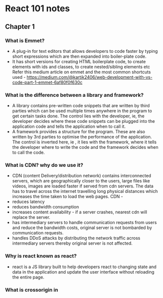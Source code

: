 # React 101 notes

## Chapter 1

### What is Emmet?

- A plug-in for text editors that allows developers to code faster by typing short expressions which are then expanded into boiler-plate code.
- It has short versions for creating HTML boilerplate code, to create elements with ids and classes, to create nested/sibling elements etc
  Refer this medium article on emmet and the most common shortcuts used - https://medium.com/@kartik2406/web-development-with-vs-code-part-1-emmet-6af80f0f630c

### What is the difference between a library and framework?

- A library contains pre-written code snippets that are written by third parties which can be used multiple times anywhere in the program to get certain tasks done. The control lies with the developer, ie, the developer decides where these code snippets can be plugged into the application code and tells the application when to call it.
- A framework provides a structure for the program. These are also written by 3rd parties to optimise the performance of the application. The control is inverted here, ie , it lies with the framework, where it tells the developer where to write the code and the framework decides when to call the code.

### What is CDN? why do we use it?

- CDN (content Delivery/distribution network) contains interconnected servers, which are geographically closer to the users, large files like videos, images are loaded faster if served from cdn servers. The data has to travel across the internet travelling long physical distances which increases the time taken to load the web pages.
  CDN -
- reduces latency
- reduces bandwidth consumption
- increases content availability - if a server crashes, nearest cdn will replace the server.
- has intermediary servers to handle communication requests from users and reduce the bandwidth costs, original server is not bombarded by communication requests.
- handles DDoS attacks by distributing the network traffic across intermediary servers thereby original server is not affected.

### Why is react known as react?

- react is a JS library built to help developers react to changing state and data in the application and update the user interface without reloading the entire page.

### What is crossorigin in <script> tag?

- crossorigin attribute is used to define how resources from servers in other origins are accessed. Here the origin refers to domain, port, sub-domain, security protocol(https/http) etc
- If the attribute is set to anonymous, then the web app making the request need not provide user credentials
- If the attribute is set to use-credentials, the the web app making the request should send credentials, cookies, certificates etc for validation.
- crossorigin attribute is a part of CORS tool (header based mechanism) which handles the requests made to servers in other origins while preventing cross-origin site attacks.
- for security reasons, browsers do not allow resource sharing between different origins. fetch() and XMLHttpRequest() follow same-origin resource sharing policy. To access resources from other origins, CORS is needed.
- The browsers make a pre-flight request to the server hosting the cross-origin resource to check if the server allows the actual request. The browser sends headers that indicate HTTP method and headers that will be used in the actual request.

### What is the difference between React and ReactDOM (React.createElement and ReactDOM.createRoot)

- React here refers to the core react library, which has tools and methods by which component based user interfaces are built. These elements are created as objects, which are then rendered as HTML elements in the ReactDOM.
- ReactDOM is the mediator between the actual browser DOM and react's virtual DOM. It renders the components created using core react library in the DOM and perform DOM manipulation.
- The files are available separately because the react components built using core react library can be rendered in different interfaces such as web (ReactDOM), mobile(ReactNative),Virtual Reality (ReactVR) etc. Core react is not platform dependent, this is what makes it so versatile.

```
import React from "react"
import ReactDOM from "react-dom/client"

const heading = React.createElement("h1", {id:"heading"}, "Hello, World!")
const root = ReactDOM.createRoot(document.getElementByID("root"))
root.render(heading)

```

### What is the difference between react.development.js and react.production.js files via CDN?

react.development.js

- core react file (which is developed in pure JS) for developers to use in dev mode
- code is readable, larger in size

react.production.js

- This is the core react file for production mode
- code is compressed and minified, size is reduced to enhance performance in end-uder devices.

### What is async and defer?

async in functions

- it is a keyword used before function definition.
- async functions will always return a promise.

```
const p = new promise((resolve,reject)=>{
  resolve('promise resolved')
})

 async function getData(){
  return p
 }
  const data = getData() //this data now contains promise that is explcitly returned
  data.then((response)=>console.log(response))
```

- if any other value is returned by the function instead of a promise, the value is wrapped inside a promise and then returned.

```
async function getData(){
  return "async data"
}
const data = getData() // data now contains a promise
data.then((response)=>console.log(response))
```

async and defer in <script> tag

- when a web page is loaded, html is parsed and scripts are fetched and executed line by line.
- async and defer are boolean attributes that are used in script tag to load the scripts efficiently.

loading a script without async or defer

- html get parsed until the script tag occurs in the html content. html parsing is halted, scripts are fetched and at the same time executed line by line. After the scripts are completely executed, only then the html parsing is resumed.

loading script with async attribute

- html code is parsed and paralelly the scripts are fetched. Once all scripts are fetched, parsing is resumed and the scripts are executed completely. Only after this the html code parsing is resumed.
- async does not maintain the order of execution of the scripts. If there are scripts which do not interact with the DOM like scripts that load images or videos can benefit from async.

loading scripts with defer attribute

- html gets parsed and parallelly the scripts are fetched, these scripts are not executed until the entire html code gets parsed (loaded) completely. After the parsing is complete the scripts are executed.
- Maintains the order of execution of the scripts.
- useful in situations where the scripts interact with the DOM like adding event listener etc and in situation where scripts are modular in nature.
- defer is the best of both worlds

## Chapter 2

### What is npm?

- It is a package manager used to download dependencies/packages to be used in the code.
- it is a repository for all packages
- to add npm in the app,

```
npm init
```

this command adds package.json file in the app's directory, which has information regarding the version and configuration of the packages used in the app.

### What is parcel/webpack? why do we need it?

- These are examples of bundlers
- Bundlers are needed to minify and clean the code, cache it and optimize it so that the developed code is ready for production.
- Bundlers automate the process of combining large files consisting of images, JS and CSS files into a single file/package or smaller number of files using the help of dependencies to compress, transform, transpile and optimize code.
- this reduces the number of network requests made to fetch these files in the browser of the end user, as the browser has to fetch only one file or a few files compared to large files used in development mode.

### What is parcel-cache?

- Each time the app is run, it undergoes a build process for production, the built code is stored in .parcel-cache folder in binary code format
- Each time the code is changed and saved a build is triggered.
- The first build takes some time in milliseconds and parcel creates a folder '.parcel-cache' and subsequent builds take lesser time than its previous builds, this is because parcel accesses its cache and updates only the files that have been changed
- This way the entire code need not be re-parsed and re-analysed for every build
- This makes the app faster development experience

### What is npx?

- Stand for node packgae execute. It is a CLI tool used to execute the node packages directly from npm registry without installing them globally into the system.
  command to use

```
npx <package-name>
```

- npx first checks to see if the package is already present locally in the project
- if present it executes the package's command
- if local installation of the package is not present, it installs the package from npm registry into a temporary cache and defines the PATH for execution
- after installation it executes the associated command of the package
- after execution is complete it deletes the temporary installation of the package

When is it used?

- when the package is used only once or occasionally not requiring a global installation
- One off commands - like in setting up a project without installing the framework(package) globally (npx create-react-app my-app)
- linting and formatting - run code quality tools without installing them globally (npx eslint .)
- testing new packages
- testing a different linter

### What is the difference between dependencies vs devDependencies?

There are two kinds of dependencies

- devDependencies - these packages are only required to run an application in development but not needed in production, eg: testing frameworks, linting packages
- -D specifies the package installed is a devDependency
- the packages installed with -D is tracked in package.json under devDependencies

```
"devDependencies": {
  "parcel" : "^2.8.3"
}
```

- when devDependencies are installed a package-lock.json file is created which stores the exact version of the package installed
- dependencies - these are the packages required to run the application in production, eg: React, Vue etc
- command to install dependencies

```
npm install <package-name>
```

- an object called "dependencies" is created in package.json which tracks all the dependencies installed

```
 "dependencies": {
   "parcel" : "^2.8.3"
 }
```

### What is tree shaking?

- dead code elimination technique used in optimization of the code
- bundlers automatically perform tree shaking
- getting rid of any unwanted code from the app during bundling
- results in faster loading apps, smaller and optimized apps
- used in readying the app for production to create smaller files, clean structure and prevent unnecessary loading of data

### What is Hot Module Replacement?

- keeps track of all the files/modules that are getting updated
- it tells the server to reload to accommodate the changes in the files without doing a full reload of the app
- preserves the state of the app by only reloading the file that are updated which is otherwise lost during a full reload
- when CSS/JS code is updated in the source code, it instantly updates the same in the browser
- it has a File Watcher Algorithm written in C++

### List down your 5 favourite superpowers of Parcel. Explain any 3 of them in detail.

- Parcel has HMR
- minifies the code
- caches the code during build
- Tree shaking
- dev build and production build

HMR - build after every save. Watches for any modifications done to the files and when saved triggers a build and only those files are updated in the browser, without doing a full reload of the app
dev build and prod build - when the code is built (dev or prod), the minified code is stored in dist folder and the build is cached in .parcel-cache folder. The browser loads the app from .parcel-cache and dist and not from index.html or app.js
prod build generates 3 files, compressed html file (compressed to just one line), .css and .js compressed files
Tree Shaking - removes any unwanted code while building the app for production, optimizes the app

### What is .gitignore? What should we add and not add to it?

- .gitignore file is added to the root of the project directory.
- the files and directories added to this are ignored by git while making a commit
- to share the ignore rules with other users who clone the repository commit the .gitignore file to the repository
- node_modules, dist, .parcel-cache should be added to .gitignore
- the source code - JS files, html file, CSS files, package.json and package-lock.json should not be added to .gitignore. These files should be committed to the repo

### What is the difference between package.json and package-lock.json?

- package.json
 - a metafile that describes the packages installed, its configuration and version
 - it contains information regarding the direct dependencies, or the packages that the developer has installed
 - it does not contain information about the transitive dependencies
 - it allows the developers to write CLI alias commands as "scripts" which then helps them to run commands in an easier and faster manner
 - it enables the developers to start the project by defining the entry point, run scripts, install dependencies, publish to npm registry etc
 - it contains information about the project, its author, version, description etc
 - 
 - when a developer installs the folder containing the source code, the dependencies can be downloaded using npm if package.json is present in the code directory
 command to install packages using package.json
 ```
 npm install
 ```
 - the dependencies installed using the above command will be stored in node_modules folder in the root of the project
 - this file needs to be committed to github repo

- package-lock.json
 - describes the exact version of the dependencies used in the project
 - it contains information regarding versions of the transitive dependencies, which is not present in package.json
 - this guarantees the dependencies for other developers of the project or prod releases
 - also guarantees all the subsequent installations of the project will have the exact version locked in package-lock.json
 - it allows the developers to test different versions of dependencies using package.json while using the exact version to run the project
 - it regenerates the file whenever changes are made to package.json file
 - when devDependencies are installed npm automatically creates a package-lock.json file  

- While configuring the project initially, when 'npm install' is run a node_modules folder and package-lock.json file is created.
- if ^ symbol is present before the version of dependencies mentioned in package.json, eg: ^1.0.0 the next available patch for the version of the dependencies, if available, are installed from npm registry and it is locked in package-lock.json
- any subsequent npm install commands run after this will not update the versions (even if ^ symbol is present), because package-lock.json locks the version of the dependencies to one that was initially installed. npm will look for package-lock.json here after for any further dependency re-installations.
- if the project/app is already installed, even if new versions of the packages used in the project is available in npm registry, npm will not automatically update to these patches/versions.
- updation of the packages will only happen if node_modules folder and package-lock.json file is not present.

### Why should I not modify package-lock.json?
- package-lock.json locks the exact version of the dependency tree (includes transitive dependencies) of the project
- this ensures the developers working on the project or the prod releases will use the exact version of the dependencies which are initially used
- if it is modified, the app will not work consistently across the devices the app. If a developer pulls the changes and then runs 'npm install' npm now installs the modified version of the dependencies.
- To make any modifications it should always be done in package.json

### What is node_modules? Is it a good idea to push it on git?
- node_modules is a folder that is automatically generated at the root of the project directory by npm when npm install command is run for the first time while installing the project
- it contains all the dependencies that are installed from package.json and its sub-dependencies.
- it is bulky in nature and can be easily installed in any system from npm registry if package.json file is present
- it is not a good idea to push it to github repository as it can easily be regenerated in any system

### What is the 'dist' folder?
- it contains compressed, minified and optimized HTML, css and JS code
- it also contains compiled modules that may or may not be used with other systems
- when bundler builds for development or production, the code is minified and stored in dist folder
- bundler now uses these dist files to update the browser pages, not index.html or App.js
- if production build is made, 3 files one each for html, css and JS containing minified code is generated in dist

### What is 'browserslist'?
- it is an object that is defined in package.json
- specifies the versions of the browsers the web app is compatible with
```
"browserslist": [
  "last 2 versions"
]
```
this means the web app will run in the last 2 versions of all the browsers that are currently available
- visit https://browserslist.dev/?q=bGFzdCAyIHZlcnNpb25z for more information regarding browserslist

### Difference between ^ and ~ ?
- ^ caret
 ^ tells npm to update to the next available patch of the version from npm registry while installing for the first time in the project
 ```
 "dependencies": {
  "parcel": "^1.0.0"
 }
 ```
- ~ tilda
 ~ tells npm to update the dependency to the next major version available in npm registry while installing it initially in the project.
 ```
 "dependencies": {
  "parcel":"~1.0.0"
 }
 ```
Best practice is to use ^ symbol 

### Steps to run the app using libraries (react,reactDOM, parcel)
- install npm into the repo 
```
npm init
```
- install react and reactDOM libraries from npm registry
``` 
npm install react
or 
npm i react
```
```
npm install react-dom
```
- remove CDN links from index.html
- to use the react and react-dom code present in node_modules into the app import them in app.js. JS will not understand what 'React' in 'React.createElement()' and 'ReactDOM' in 'ReactDOM.createRoot()' is without the imports.

```
import React from react
```
```
import ReactDOM from react-dom/client
```

- install parcel bundler
```
npm install parcel
```
- start the app using parcel
```
npx parcel index.html
```
This will run the app in development mode
```
npx parcel build index.html
```
The above command will build the app for production
- to run these commands using npm scripts, go to package.json and add to scripts
"scripts": {
  "start": "parcel imdex.html",
  "build": "parcel build index.html"
}
now the app can be run using npm
```
npm run start
or
npm run
```
```
npm run build
```
- add files and folders that need not be tracked/ committed to github repo to .gitignore file
- node_modules, dist and .parcel-cache have to added to .gitignore file as these folders and files can easily be generated when the app is fetched from github
- configure "browserslist" in package.json to specify the browsers and the versions that are compatible with the app
- play around with dev build and prod build and see how the code changes in dist and .parcel-cache

## Chapter 3

### What is jsx? What are the benefits of JSX?
- it is a html like syntax developed by facebook, to code using react in an easy and non-cumbersome manner
- jsx is not html in Javascript
- nesting elements using core react, ie, React.createElement is cumbersome. It involves writing multiple lines of code which is often confusing to read
- to make development using react easy, jsx was developed.
- code written using jsx seems familiar to developers as it resembles html syntax
- earlier web apps had content, styling and logic separately in different files (html,css and JS files)
- but in modern web apps JS logic changes the html content. jsx allows developers to write html content and the logic repsonsible for editing the content in the same component

### React.createElement vs jsx
- React.createElement
 - it is an api provided by core react library
 - it is used to create react elements - abstraction over real DOM elements - which core react can process
 - when React.createElement() function calls are made, react elements are created which are JS objects
 - React has a virtual DOM which is a lightweight representation of actual DOM
 - React compares new virtual DOM with its previous virtual DOM and identifies the UI that is changed dynamically by changes in props or state
 - React uses the ReactDOM render method to update the real DOM with the changes
 - ReactDOM.render() method translates the react elements created using React.createElement() into real HTML elements and renders onto the real DOM.
 - Real DOM can only understand html,css and JS, not react React.createElement()

- JSX
 - stands for Javascript XML
 - it is a syntax extension for Javascript, resembles html, integrates JS expressions directly within the markup by enclosing them within {}
 - It is an html like syntax which makes creating react elements concise and easy to read
 - simplfies the process of creating UI components
 - it was introduced as it is similar to html syntax which the developers are already familiar with, which makes it easier to learn
 - nesting elements is easy, just like html element nesting
 - creating elements using React.createElements() made it easier to introduce bugs as it is cumbersome to code
 - react does not understand JSX. It needs a transpiler to convert the code written using JSX to create react elements using React.createElement() api calls
 - Babel is the transpiler Parcel uses.
 - Parcel installs a package called Babel to transpile jsx code
 - babel translates jsx code to React.createElement() method calls, which then creates react elements which are JS objects and these are rendered as HTML elements in the real DOM 
 - it undergoes react's validation process while rendering data to prevent cross site scripting attacks
 - multi line jsx needs to be wrapped in () to tell babel the start and end of jsx
 ```
 const jsxHeading = (
  <h1>
   hello world!
  </h1> 
 );
 ```
 - custom react components are represented as tags eg: <CustomComponent/>, inside jsx
 - JS code and expressions are represented within {} inside jsx
 ```
 const greet = (
  {jsxHeading}
  <h1> Such a beautiful day! </h1>
 )
 ```
 since jsxHeading creates a react element which is ultimately a JS object, it needs to be enclosed within {} inside greet element as all JS needs to wrapped in {}
 - uses camelCase for attributes, eg: className = "heading"
 - inline styles are written as objects with camelcase property names
 ```
 const style = { color:'blue', fontSize:'20px'}
 const element = (
 <span style = { style }> 
  text 
 </span>
 );
 ```
 style is a JS object which should be wrapped in {} inside jsx

### Benefits of JSX
- very similar to html markup syntax, so developers find it easy to learn
- it makes the code concise
- developers can integrate JS code inside the markup, so the content and the logic stays in the same place
- nesting elements is easy 
- it is dynamic and works hand in hand with JS to build components
- it follows JS validation while rendering data and prevents cross site scripting attacks

### Behind the scenes of JSX
- JSX is neither pure JS nor pure HTMl
- it is an html like syntax used to build react components
- browsers do not understand JSX. it only understands html, css and JS
- a transpiler is needed to translate jsx code to JS code
- jsx elements are transpiled to make React.createElement() method calls, which creates react elements. These react elements are JS objects behind the scenes. These JS objects are used to update the virtual DOM. After the process of "reconciliation", react using ReactDOM.render() method renders html elements in real DOM

### The role of Babel and parcel in JSX
- when react code is written using jsx, a transpiler is required to translate the jsx code to JS which the browser understands
- Parcel installs a transpiler as an npm package. Commonly used transpiler is Babel 
- As soon as the code is written and saved, Parcel uses babel to translate the code to the code that browser understands, which is JS, html and css
- jsx mainly helps the developers code efficiently and in a concise manner

### What are components?
- components are reuable piece of code that has structure(html), style(css) and logic(JS) of a portion of the UI
- components break down complex UI into smaller, manageable and independent pieces
- components are the heart of react library. Everything is react is a component
- components must return a single react element. If multiple react elements are to be returned wrap them in a parent <div> or <> (empty fragment to avoid adding extra DOM nodes) or <Fragment> (needs to imported) 
- components can return a string or number (these will be rendered in dom as text nodes) or null (if nothing is rendered) or arrays (array of elements can also be returned) or another component.
- components' name should always start with capital letters
- There are 2 types of components-
 - Functional components 
  - This is the new way of creating components in react
  - These components are basically JS functions that accept props as arguments and return react elements (in jsx) or any supported values
  - these are simple and stateless by default

  functional component with explicit return
  ```
  const Greet = ()=>{
    const num = 1000;
    return (
      <h1>Hello, Your number is {num}!</h1>
    )
  }
  ```
  functional component with implicit return
  ```
  const Greet = (props)=>(
    <h1>Hello {props.name}</h1>
  )
  <Greet name="Suma" />
  ```
- Class Components
 - Older way of writing components
 - Based on JS classes, extends React.Component
 - They have a render method to return the elements 
 - They can hold state and lifecycle methods
 ```
 class Greet extends React.Component {
  render(){
    return (
      <h1>Hello {this.props.name}!</h1>
    )
  }
 }
 <Greet name="Suma" />
 ```

### Component composition
- Rendering one component inside another is called component composition
- components can be rendered in 3 ways inside another component
 - self closing tag <MyComponent/>
 - open and close tags <MyComponent></MyComponent>
 - function call {MyComponent()}
```
const Title = ()=>(
  <h2>My title goes here</h2>
)
const Greet = () => (
  <div>
  <h1>Hello!<h1>
  <Title/>
  </div>
)
```
 or
 ```
const Greet = () => (
  <div>
  <h1>Hello!<h1>
  <Title></Title>
  </div>
)
```
or
```
const Greet = () => (
  <div>
  <h1>Hello!<h1>
  {Title()}
  </div>
)
```
### Chapter 3 Assignment notes
Create a header component from scratch using functional components with JSX
- add a logo on left
- add a search bar in the middle
- user icon to the right
- add CSS

- I created a functional component by name 'Header'. This component returns a JSX which consists of header structure in html
- the logo is an image downloaded from the internet. This image is wrapped in <a> tag with the redirect set to homepage (href="#")
- user icon is a font-awesome icon where font-awesome library is added via cdn link 
- added a CSS file and imported it so the css rules can be applied to html written inside Header component


My learnings:
- I had trouble rendering the logo image onto the website. Even though the image was present in the project folder under "asset", the app was not able to render it.
- I researched on different methods of rendering images
visit article- https://cloudinary.com/guides/web-performance/5-ways-to-import-images-in-react-bonus-automation-method#:~:text=The%20most%20straightforward%20way%20to,myImage%20from%20'.%2Fpath_to_your_image.

- I imported the image from the asset folder as "image" 
```
import image from "./path-to-image.png"
```
- to use this image in the <img> tag, set "src" attribute to "image"
src={image}, within {} as 'image' is a JS variable
- now the app renders the image with no issues










# Parcel Bundler -

- creates a dev build
- creates a localserver
- automatically refreshes the page , HMR (Hot Module Replacement) or Hot Reloading
- uses a File Watching Algorithm written in C++
- builds after every save, and the build time is significantly reduced for each build
- caches binary files in order to build faster after every save (.parcel-cache)
- does image optimization,loading images are a costly operation in web development
- minifies files for production
- compresses files
- consistent hashing
- code splitting
- differential bundling - runs app on different versions of a browser, also in different browsers
- diagnostics - provides better error suggestions
- can also host app on https
- Tree shaking - remove unused code
- different builds for dev and production

